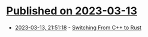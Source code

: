 # [Published on 2023-03-13](index.md)

* [2023-03-13, 21:51:18](https://lobste.rs/s/aszkl9/switching_from_c_rust) - [Switching From C++ to Rust](https://laplab.me/posts/switching-from-cpp-to-rust/)
